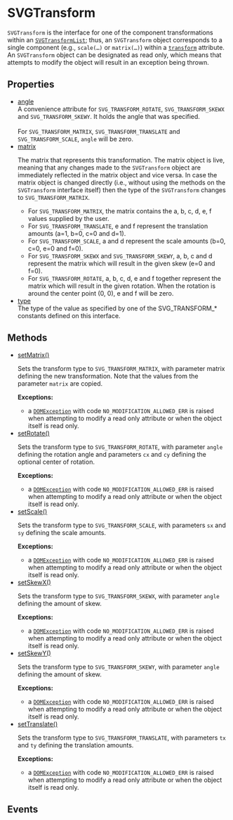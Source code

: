 # SVGTransform

<div class='overview'><code>SVGTransform</code> is the interface for one of the component transformations within an <a href="/en-US/docs/Web/API/SVGTransformList" title="The SVGTransformList defines a list of SVGTransform objects."><code>SVGTransformList</code></a>; thus, an <code>SVGTransform</code> object corresponds to a single component (e.g., <code>scale(…)</code> or <code>matrix(…)</code>) within a <code><a href="/en-US/docs/Web/SVG/Attribute/transform">transform</a></code> attribute.</div>

<div class='overview'>An <code>SVGTransform</code> object can be designated as read only, which means that attempts to modify the object will result in an exception being thrown.</div>

## Properties

<ul class="items properties">
  <li>
    <a href="">angle</a>
    <div>A convenience attribute for <code>SVG_TRANSFORM_ROTATE</code>, <code>SVG_TRANSFORM_SKEWX</code> and <code>SVG_TRANSFORM_SKEWY</code>. It holds the angle that was specified.<br>
    <br>
    For <code>SVG_TRANSFORM_MATRIX</code>, <code>SVG_TRANSFORM_TRANSLATE</code> and <code>SVG_TRANSFORM_SCALE</code>, <code>angle</code> will be zero.</div>
  </li>
  <li>
    <a href="">matrix</a>
    <div><p>The matrix that represents this transformation. The matrix object is live, meaning that any changes made to the <code>SVGTransform</code> object are immediately reflected in the matrix object and vice versa. In case the matrix object is changed directly (i.e., without using the methods on the <code>SVGTransform</code> interface itself) then the type of the <code>SVGTransform</code> changes to <code>SVG_TRANSFORM_MATRIX</code>.</p>
    <ul>
     <li>For <code>SVG_TRANSFORM_MATRIX</code>, the matrix contains the a, b, c, d, e, f values supplied by the user.</li>
     <li>For <code>SVG_TRANSFORM_TRANSLATE</code>, e and f represent the translation amounts (a=1, b=0, c=0 and d=1).</li>
     <li>For <code>SVG_TRANSFORM_SCALE</code>, a and d represent the scale amounts (b=0, c=0, e=0 and f=0).</li>
     <li>For <code>SVG_TRANSFORM_SKEWX</code> and <code>SVG_TRANSFORM_SKEWY</code>, a, b, c and d represent the matrix which will result in the given skew (e=0 and f=0).</li>
     <li>For <code>SVG_TRANSFORM_ROTATE</code>, a, b, c, d, e and f together represent the matrix which will result in the given rotation. When the rotation is around the center point (0, 0), e and f will be zero.</li>
    </ul></div>
  </li>
  <li>
    <a href="">type</a>
    <div>The type of the value as specified by one of the SVG_TRANSFORM_* constants defined on this interface.</div>
  </li>
</ul>

## Methods

<ul class="items methods">
  <li>
    <a href="">setMatrix()</a>
    <div><p>Sets the transform type to <code>SVG_TRANSFORM_MATRIX</code>, with parameter matrix defining the new transformation. Note that the values from the parameter <code>matrix</code> are copied.</p>
    <p><strong>Exceptions:</strong></p>
    <ul>
     <li>a <a href="/en-US/docs/Web/API/DOMException" title="The DOMException interface represents an abnormal event (called an exception) which occurs as a result of calling a method or accessing a property of a web API."><code>DOMException</code></a> with code <code>NO_MODIFICATION_ALLOWED_ERR</code> is raised when attempting to modify a read only attribute or when the object itself is read only.</li>
    </ul></div>
  </li>
  <li>
    <a href="">setRotate()</a>
    <div><p>Sets the transform type to <code>SVG_TRANSFORM_ROTATE</code>, with parameter <code>angle</code> defining the rotation angle and parameters <code>cx</code> and <code>cy</code> defining the optional center of rotation.</p>
    <p><strong>Exceptions:</strong></p>
    <ul>
     <li>a <a href="/en-US/docs/Web/API/DOMException" title="The DOMException interface represents an abnormal event (called an exception) which occurs as a result of calling a method or accessing a property of a web API."><code>DOMException</code></a> with code <code>NO_MODIFICATION_ALLOWED_ERR</code> is raised when attempting to modify a read only attribute or when the object itself is read only.</li>
    </ul></div>
  </li>
  <li>
    <a href="">setScale()</a>
    <div><p>Sets the transform type to <code>SVG_TRANSFORM_SCALE</code>, with parameters <code>sx</code> and <code>sy</code> defining the scale amounts.</p>
    <p><strong>Exceptions:</strong></p>
    <ul>
     <li>a <a href="/en-US/docs/Web/API/DOMException" title="The DOMException interface represents an abnormal event (called an exception) which occurs as a result of calling a method or accessing a property of a web API."><code>DOMException</code></a> with code <code>NO_MODIFICATION_ALLOWED_ERR</code> is raised when attempting to modify a read only attribute or when the object itself is read only.</li>
    </ul></div>
  </li>
  <li>
    <a href="">setSkewX()</a>
    <div><p>Sets the transform type to <code>SVG_TRANSFORM_SKEWX</code>, with parameter <code>angle</code> defining the amount of skew.</p>
    <p><strong>Exceptions:</strong></p>
    <ul>
     <li>a <a href="/en-US/docs/Web/API/DOMException" title="The DOMException interface represents an abnormal event (called an exception) which occurs as a result of calling a method or accessing a property of a web API."><code>DOMException</code></a> with code <code>NO_MODIFICATION_ALLOWED_ERR</code> is raised when attempting to modify a read only attribute or when the object itself is read only.</li>
    </ul></div>
  </li>
  <li>
    <a href="">setSkewY()</a>
    <div><p>Sets the transform type to <code>SVG_TRANSFORM_SKEWY</code>, with parameter <code>angle</code> defining the amount of skew.</p>
    <p><strong>Exceptions:</strong></p>
    <ul>
     <li>a <a href="/en-US/docs/Web/API/DOMException" title="The DOMException interface represents an abnormal event (called an exception) which occurs as a result of calling a method or accessing a property of a web API."><code>DOMException</code></a> with code <code>NO_MODIFICATION_ALLOWED_ERR</code> is raised when attempting to modify a read only attribute or when the object itself is read only.</li>
    </ul></div>
  </li>
  <li>
    <a href="">setTranslate()</a>
    <div><p>Sets the transform type to <code>SVG_TRANSFORM_TRANSLATE</code>, with parameters <code>tx</code> and <code>ty</code> defining the translation amounts.</p>
    <p><strong>Exceptions:</strong></p>
    <ul>
     <li>a <a href="/en-US/docs/Web/API/DOMException" title="The DOMException interface represents an abnormal event (called an exception) which occurs as a result of calling a method or accessing a property of a web API."><code>DOMException</code></a> with code <code>NO_MODIFICATION_ALLOWED_ERR</code> is raised when attempting to modify a read only attribute or when the object itself is read only.</li>
    </ul></div>
  </li>
</ul>

## Events
